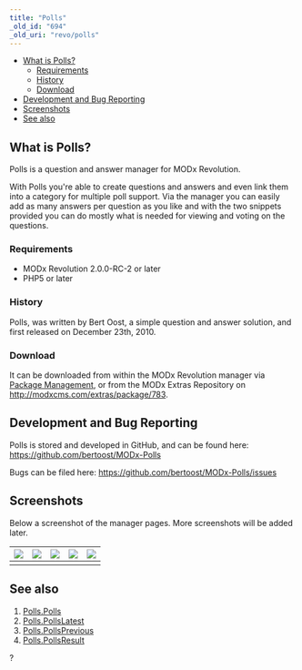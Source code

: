 ```yaml
---
title: "Polls"
_old_id: "694"
_old_uri: "revo/polls"
---
```


- [What is Polls?](#Polls-WhatisPolls%3F)
  - [Requirements](#Polls-Requirements)
  - [History](#Polls-History)
  - [Download](#Polls-Download)
- [Development and Bug Reporting](#Polls-DevelopmentandBugReporting)
- [Screenshots](#Polls-Screenshots)
- [See also](#Polls-Seealso)



## What is Polls?

Polls is a question and answer manager for MODx Revolution.

With Polls you're able to create questions and answers and even link them into a category for multiple poll support. Via the manager you can easily add as many answers per question as you like and with the two snippets provided you can do mostly what is needed for viewing and voting on the questions.

### Requirements

- MODx Revolution 2.0.0-RC-2 or later
- PHP5 or later

### History

Polls, was written by Bert Oost, a simple question and answer solution, and first released on December 23th, 2010.

### Download

It can be downloaded from within the MODx Revolution manager via [Package Management](developing-in-modx/advanced-development/package-management "Package Management"), or from the MODx Extras Repository on <http://modxcms.com/extras/package/783>.

## Development and Bug Reporting

Polls is stored and developed in GitHub, and can be found here: <https://github.com/bertoost/MODx-Polls>

Bugs can be filed here: <https://github.com/bertoost/MODx-Polls/issues>

## Screenshots

Below a screenshot of the manager pages. More screenshots will be added later.

| [![](/download/thumbnails/33587281/polls-screenshot1.jpg)](/download/attachments/33587281/polls-screenshot1.jpg) | [![](/download/thumbnails/33587281/polls-screenshot2.jpg)](/download/attachments/33587281/polls-screenshot2.jpg) | [![](/download/thumbnails/33587281/polls-screenshot3.jpg)](/download/attachments/33587281/polls-screenshot3.jpg) | [![](/download/thumbnails/33587281/polls-screenshot4.jpg)](/download/attachments/33587281/polls-screenshot4.jpg) | [![](/download/thumbnails/33587281/polls-screenshot5.jpg)](/download/attachments/33587281/polls-screenshot5.jpg) |
|------------------------------------------------------------------------------------------------------------------|------------------------------------------------------------------------------------------------------------------|------------------------------------------------------------------------------------------------------------------|------------------------------------------------------------------------------------------------------------------|------------------------------------------------------------------------------------------------------------------|
|  |  |  |  |  |



## See also

1. [Polls.Polls](/extras/polls/polls.polls)
2. [Polls.PollsLatest](/extras/polls/polls.pollslatest)
3. [Polls.PollsPrevious](/extras/polls/polls.pollsprevious)
4. [Polls.PollsResult](/extras/polls/polls.pollsresult)

?